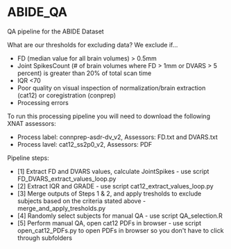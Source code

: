 # ABIDE_QA
QA pipeline for the ABIDE Dataset 

What are our thresholds for excluding data? 
We exclude if...
- FD (median value for all brain volumes) > 0.5mm
- Joint SpikesCount (# of brain volumes where FD > 1mm or DVARS > 5 percent) is greater than 20% of total scan time
- IQR <70
- Poor quality on visual inspection of normalization/brain extraction (cat12) or coregistration (conprep)
- Processing errors

To run this processing pipeline you will need to download the following XNAT assessors: 
- Process label: connprep-asdr-dv_v2, Assessors: FD.txt and DVARS.txt
- Process lavel: cat12_ss2p0_v2, Assessors: PDF

Pipeline steps: 
- [1] Extract FD and DVARS values, calculate JointSpikes - use script FD_DVARS_extract_values_loop.py 
- [2] Extract IQR and GRADE - use script cat12_extract_values_loop.py 
- [3] Merge outputs of Steps 1 & 2, and apply tresholds to exclude subjects based on the criteria stated above - merge_and_apply_tresholds.py
- [4] Randomly select subjects for manual QA - use script QA_selection.R 
- [5] Perform manual QA, open cat12 PDFs in browser - use script open_cat12_PDFs.py to open PDFs in browser so you don't have to click through subfolders 

   
  
